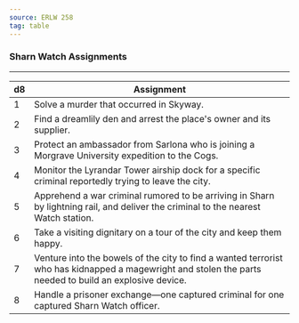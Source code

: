 ```yaml
---
source: ERLW 258
tag: table
---
```


### Sharn Watch Assignments
---
|d8|Assignment|
|----|------------|
|1|Solve a murder that occurred in Skyway.|
|2|Find a dreamlily den and arrest the place's owner and its supplier.|
|3|Protect an ambassador from Sarlona who is joining a Morgrave University expedition to the Cogs.|
|4|Monitor the Lyrandar Tower airship dock for a specific criminal reportedly trying to leave the city.|
|5|Apprehend a war criminal rumored to be arriving in Sharn by lightning rail, and deliver the criminal to the nearest Watch station.|
|6|Take a visiting dignitary on a tour of the city and keep them happy.|
|7|Venture into the bowels of the city to find a wanted terrorist who has kidnapped a magewright and stolen the parts needed to build an explosive device.|
|8|Handle a prisoner exchange—one captured criminal for one captured Sharn Watch officer.|
